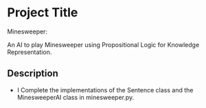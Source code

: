 # Project Title

Minesweeper:


An AI to play Minesweeper using Propositional Logic for Knowledge Representation.

## Description

* I Complete the implementations of the Sentence class and the MinesweeperAI class in minesweeper.py.


